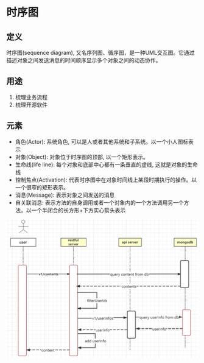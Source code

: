 # 时序图

## 定义
时序图(sequence diagram), 又名序列图、循序图，是一种UML交互图。它通过描述对象之间发送消息的时间顺序显示多个对象之间的动态协作。

## 用途
1. 梳理业务流程
2. 梳理开源软件

## 元素
- 角色(Actor): 系统角色, 可以是人或者其他系统和子系统。以一个小人图标表示
- 对象(Object): 对象位于时序图的顶部, 以一个矩形表示。
- 生命线(life line): 每个对象和底部中心都有一条垂直的虚线, 这就是对象的生命线
- 控制焦点(Activation): 代表时序图中在对象时间线上某段时期执行的操作。以一个很窄的矩形表示。
- 消息(Message): 表示对象之间发送的消息
- 自关联消息: 表示方法的自身调用或者一个对象内的一个方法调用另一个方法。以一个半闭合的长方形+下方实心箭头表示

![时序图](/public/image/sequence.png)

